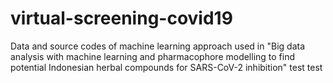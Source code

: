 # virtual-screening-covid19
Data and source codes of machine learning approach used in "Big data analysis with machine learning and pharmacophore modelling to find potential Indonesian herbal compounds for SARS-CoV-2 inhibition"
test
test
